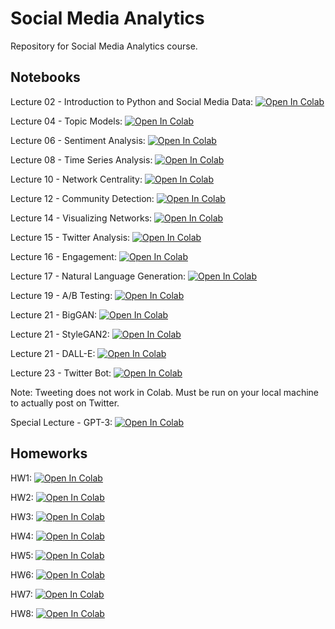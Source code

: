 # Social Media Analytics
Repository for Social Media Analytics course.

## Notebooks
Lecture 02 - Introduction to Python and Social Media Data: [![Open In Colab](https://colab.research.google.com/assets/colab-badge.svg)](https://colab.research.google.com/github/zlisto/social_media_analytics/blob/main/Lecture02_BasicSocialMediaDataAnalysis.ipynb)

Lecture 04 - Topic Models: [![Open In Colab](https://colab.research.google.com/assets/colab-badge.svg)](https://colab.research.google.com/github/zlisto/social_media_analytics/blob/main/Lecture04_TopicModels.ipynb)

Lecture 06 - Sentiment Analysis: [![Open In Colab](https://colab.research.google.com/assets/colab-badge.svg)](https://colab.research.google.com/github/zlisto/social_media_analytics/blob/main/Lecture06_SentimentAnalysis.ipynb)

Lecture 08 - Time Series Analysis: [![Open In Colab](https://colab.research.google.com/assets/colab-badge.svg)](https://colab.research.google.com/github/zlisto/social_media_analytics/blob/main/Lecture08_TimeSeriesAnalysis.ipynb)

Lecture 10 - Network Centrality: [![Open In Colab](https://colab.research.google.com/assets/colab-badge.svg)](https://colab.research.google.com/github/zlisto/social_media_analytics/blob/main/Lecture10_NetworkCentrality.ipynb)

Lecture 12 - Community Detection: [![Open In Colab](https://colab.research.google.com/assets/colab-badge.svg)](https://colab.research.google.com/github/zlisto/social_media_analytics/blob/main/Lecture12_CommunityDetection.ipynb)

Lecture 14 - Visualizing Networks: [![Open In Colab](https://colab.research.google.com/assets/colab-badge.svg)](https://colab.research.google.com/github/zlisto/social_media_analytics/blob/main/Lecture14_VisualizingNetworks.ipynb)

Lecture 15 - Twitter Analysis: [![Open In Colab](https://colab.research.google.com/assets/colab-badge.svg)](https://colab.research.google.com/github/zlisto/social_media_analytics/blob/main/Lecture15_TwitterAnalysis.ipynb)

Lecture 16 - Engagement: [![Open In Colab](https://colab.research.google.com/assets/colab-badge.svg)](https://colab.research.google.com/github/zlisto/social_media_analytics/blob/main/Lecture16_Engagement.ipynb)

Lecture 17 - Natural Language Generation: [![Open In Colab](https://colab.research.google.com/assets/colab-badge.svg)](https://colab.research.google.com/github/zlisto/social_media_analytics/blob/main/Lecture17_NaturalLanguageGeneration.ipynb)

Lecture 19 - A/B Testing: [![Open In Colab](https://colab.research.google.com/assets/colab-badge.svg)](https://colab.research.google.com/github/zlisto/social_media_analytics/blob/main/Lecture19_ABTesting.ipynb)


Lecture 21 - BigGAN: [![Open In Colab](https://colab.research.google.com/assets/colab-badge.svg)](https://colab.research.google.com/github/zlisto/social_media_analytics/blob/main/Lecture21_BigGAN_TF_Hub_Demo.ipynb)

Lecture 21 - StyleGAN2: [![Open In Colab](https://colab.research.google.com/assets/colab-badge.svg)](https://colab.research.google.com/github/zlisto/social_media_analytics/blob/main/Lecture21_StyleGAN2.ipynb)

Lecture 21 - DALL-E: [![Open In Colab](https://colab.research.google.com/assets/colab-badge.svg)](https://colab.research.google.com/github/zlisto/social_media_analytics/blob/main/Lecture21_DALLE_generation.ipynb)

Lecture 23 - Twitter Bot: [![Open In Colab](https://colab.research.google.com/assets/colab-badge.svg)](https://colab.research.google.com/github/zlisto/social_media_analytics/blob/main/Lecture23_TwitterBot.ipynb)

Note: Tweeting does not work in Colab.  Must be run on your local machine to actually post on Twitter.

Special Lecture - GPT-3: [![Open In Colab](https://colab.research.google.com/assets/colab-badge.svg)](https://colab.research.google.com/github/zlisto/social_media_analytics/blob/main/GPT_3.ipynb)


## Homeworks
HW1: [![Open In Colab](https://colab.research.google.com/assets/colab-badge.svg)](https://colab.research.google.com/github/zlisto/social_media_analytics/blob/main/HW1.ipynb)

HW2: [![Open In Colab](https://colab.research.google.com/assets/colab-badge.svg)](https://colab.research.google.com/github/zlisto/social_media_analytics/blob/main/HW2.ipynb)

HW3: [![Open In Colab](https://colab.research.google.com/assets/colab-badge.svg)](https://colab.research.google.com/github/zlisto/social_media_analytics/blob/main/HW3.ipynb)

HW4: [![Open In Colab](https://colab.research.google.com/assets/colab-badge.svg)](https://colab.research.google.com/github/zlisto/social_media_analytics/blob/main/HW4.ipynb)

HW5: [![Open In Colab](https://colab.research.google.com/assets/colab-badge.svg)](https://colab.research.google.com/github/zlisto/social_media_analytics/blob/main/HW5.ipynb)

HW6: [![Open In Colab](https://colab.research.google.com/assets/colab-badge.svg)](https://colab.research.google.com/github/zlisto/social_media_analytics/blob/main/HW6.ipynb)

HW7: [![Open In Colab](https://colab.research.google.com/assets/colab-badge.svg)](https://colab.research.google.com/github/zlisto/social_media_analytics/blob/main/HW7.ipynb)

HW8: [![Open In Colab](https://colab.research.google.com/assets/colab-badge.svg)](https://colab.research.google.com/github/zlisto/social_media_analytics/blob/main/HW8.ipynb)
















